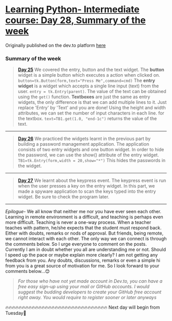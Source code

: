 # [Learning Python- Intermediate course: Day 28, Summary of the week](https://dev.to/aatmaj/learning-python-intermediate-course-day-28-summary-of-the-week-1ppf)

Originally published on the dev.to platform [here](https://dev.to/aatmaj/learning-python-intermediate-course-day-28-summary-of-the-week-1ppf)

### Summary of the week

> **[Day 25](https://dev.to/aatmaj/learning-python-intermediate-course-day-25-buttons-entry-and-textboxes-2d0n)** We covered the entry, button and the text widget. The **button** widget is a simple button which executes a action when clicked on. `button=tk.Button(form,text="Press Me",command=cmd)` The **entry widget** is a widget which accepts a single line input (text) from the user. `entry = tk.Entry(parent)`. The value of the text can be obtained using the `get()` function. **Textboxes** are just the same as entry widgets, the only difference is that we can add multiple lines to it. Just replace 'Entry' by 'Text' and you are done! Using the height and width attributes, we can set the number of input characters in each line. for the textbox. `text=TB1.get(1.0, "end-1c")` returns the value of the text.

____

> **[Day 26](https://dev.to/aatmaj/learning-python-intermediate-course-day-26-password-manager-tkinter-17p9)** We practiced the widgets learnt in the previous part by building a password management application. The application consists of two entry widgets and one button widget. In order to hide the password, we can use the show() attribute of the entry widget. `TB1=tk.Entry(form,width = 20,show="*")` This hides the passwords in the widget.

____

> **[Day 27](https://dev.to/aatmaj/learning-python-intermediate-course-day-27-entry-keypress-event-5d15)** We learnt about the keypress event. The keypress event is run when the user presses a key on the entry widget. In this part, we made a spyware application to scan the keys typed into the entry widget. Be sure to check the program later.

____

*Epilogue*- We all know that neither me nor you have ever seen each other. Learning in remote environment is a difficult, and teaching is perhaps even more difficult. Teaching is never a one-way process. When a teacher teaches with pattern, he/she expects that the student must respond back. Either with doubts, remarks or nods of approval. 
But friends, being remote, we cannot interact with each other. The only way we can connect is through the comments below. So I urge everyone to comment on the posts. Currently I am in doubt whether you all are understanding me or not. Should I speed up the pace or maybe explain more clearly? I am not getting any feedback from you. Any doubts, discussions, remarks or even a simple hi from you is a great source of motivation for me. So I look forward to your comments below...😊
> *For those who have not yet made account in Dev.to, you can have a free easy sign-up using your mail or GitHub accounts. I would suggest the budding developers to create your GitHub free account right away. You would require to register sooner or later anyways*

🔥🔥🔥🔥🔥🔥🔥🔥🔥🔥🔥🔥🔥🔥🔥🔥🔥🔥🔥🔥🔥🔥🔥🔥🔥🔥🔥🔥🔥🔥🔥
Next day will begin from Tuesday📅
